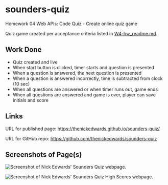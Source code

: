 # sounders-quiz
Homework 04 Web APIs: Code Quiz - Create online quiz game

Quiz game created per acceptance criteria listed in [W4-hw_readme.md](W4-hw_readme.md).

## Work Done
* Quiz created and live
* When start button is clicked, timer starts and question is presented
* When a question is answered, the next question is presented
* When a question is answered incorrectly, time is subtracted from clock (10 sec)
* When all questions are answered or when timer runs out, game ends
* When all questions are answered and game is over, player can save initials and score

## Links
URL for published page: https://thenickedwards.github.io/sounders-quiz/

URL for GitHub repo: https://github.com/thenickedwards/sounders-quiz

## Screenshots of Page(s)
![Screenshot of Nick Edwards' Sounders Quiz webpage.](./Assets/SQ_screenshot-main.png)

![Screenshot of Nick Edwards' Sounders Quiz High Scores webpage.](./Assets/SQ_screenshot-scores.png)
